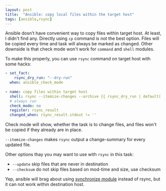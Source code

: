 ```yaml
---
layout: post
title:  "Ansible: copy local files within the target host"
tags: [ansible,rsync]
---
```

Ansible dosn't have convenient way to copy files within target host. At least, I didn't find any. Directly using `cp` command is not the best option. Files will be copied every time and task will always be marked as changed. Other downside is that check mode won't work for `command` and `shell` modules.

To make this properly, you can use `rsync` command on target host with some hacks:

```yaml
- set_fact:
    rsync_dry_run: "--dry-run"
  when: ansible_check_mode
  
- name: copy files within target host
  shell: rsync --itemize-changes --archive {{ rsync_dry_run | default('') }} /etc/passwd /tmp
  # always run
  check_mode: no
  register: rsync_result
  changed_when: rsync_result.stdout != ''
```

Check mode will show, whether the task is to change files, and files won't be copied if they already are in place.

`--itemize-changes` makes `rsync` output a change-summary for every updated file.

Other options thay you may want to use with `rsync` in this task:
  * `--update` skip files that are never in destination
  * `--checksum` do not skip files based on mod-time and size, use checksum

Yep, ansible will brag about using [synchronize module](http://docs.ansible.com/synchronize_module.html) instead of rsync, but it can not work within destination host.
